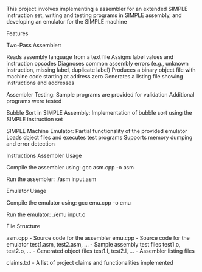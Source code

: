 
This project involves implementing a assembler for an extended SIMPLE instruction set, writing and testing programs in SIMPLE assembly, and developing an emulator for the SIMPLE machine

Features

Two-Pass Assembler:

  Reads assembly language from a text file
  Assigns label values and instruction opcodes
  Diagnoses common assembly errors (e.g., unknown instruction, missing label, duplicate label)
  Produces a binary object file with machine code starting at address zero
  Generates a listing file showing instructions and addresses
  

Assembler Testing:
  Sample programs are provided for validation
  Additional programs were tested

Bubble Sort in SIMPLE Assembly:
  Implementation of bubble sort using the SIMPLE instruction set

SIMPLE Machine Emulator:
  Partial functionality of the provided emulator
  Loads object files and executes test programs
  Supports memory dumping and error detection

Instructions
Assembler Usage

  Compile the assembler using:
  gcc asm.cpp -o asm
  
  Run the assembler:
  ./asm input.asm

Emulator Usage

Compile the emulator using:
gcc emu.cpp -o emu

Run the emulator:
./emu input.o

File Structure

asm.cpp - Source code for the assembler
emu.cpp - Source code for the emulator
test1.asm, test2.asm, ... - Sample assembly test files
test1.o, test2.o, ... - Generated object files
test1.l, test2.l, ... - Assembler listing files

claims.txt - A list of project claims and functionalities implemented
